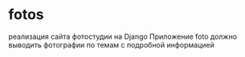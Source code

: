 # fotos
реализация сайта фотостудии на Django
Приложение foto должно выводить фотографии по темам с подробной информацией
